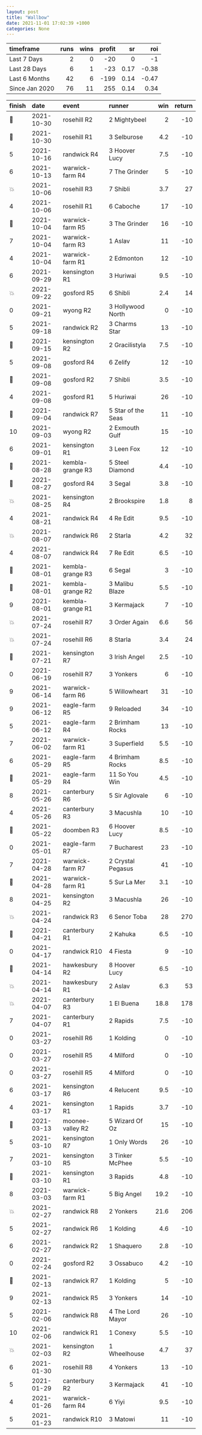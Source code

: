 ```yaml
---   
layout: post   
title: "Wallbow"   
date: 2021-11-01 17:02:39 +1000  
categories: None 
---   
```



| timeframe      |   runs |   wins |   profit |   sr |   roi |
|:---------------|-------:|-------:|---------:|-----:|------:|
| Last 7 Days    |      2 |      0 |      -20 | 0    | -1    |
| Last 28 Days   |      6 |      1 |      -23 | 0.17 | -0.38 |
| Last 6 Months  |     42 |      6 |     -199 | 0.14 | -0.47 |
| Since Jan 2020 |     76 |     11 |      255 | 0.14 |  0.34 |

| finish            | date       | event            | runner             |   win |   return |
|:------------------|:-----------|:-----------------|:-------------------|------:|---------:|
| :2nd_place_medal: | 2021-10-30 | rosehill R2      | 2 Mightybeel       |   2   |      -10 |
| :2nd_place_medal: | 2021-10-30 | rosehill R1      | 3 Selburose        |   4.2 |      -10 |
| 5                 | 2021-10-16 | randwick R4      | 3 Hoover Lucy      |   7.5 |      -10 |
| 6                 | 2021-10-13 | warwick-farm R4  | 7 The Grinder      |   5   |      -10 |
| :boom:            | 2021-10-06 | rosehill R3      | 7 Shibli           |   3.7 |       27 |
| 4                 | 2021-10-06 | rosehill R1      | 6 Caboche          |  17   |      -10 |
| :3rd_place_medal: | 2021-10-04 | warwick-farm R5  | 3 The Grinder      |  16   |      -10 |
| 7                 | 2021-10-04 | warwick-farm R3  | 1 Aslav            |  11   |      -10 |
| 4                 | 2021-10-04 | warwick-farm R1  | 2 Edmonton         |  12   |      -10 |
| 6                 | 2021-09-29 | kensington R1    | 3 Huriwai          |   9.5 |      -10 |
| :boom:            | 2021-09-22 | gosford R5       | 6 Shibli           |   2.4 |       14 |
| 0                 | 2021-09-21 | wyong R2         | 3 Hollywood North  |   0   |      -10 |
| 5                 | 2021-09-18 | randwick R2      | 3 Charms Star      |  13   |      -10 |
| :3rd_place_medal: | 2021-09-15 | kensington R2    | 2 Gracilistyla     |   7.5 |      -10 |
| 5                 | 2021-09-08 | gosford R4       | 6 Zelify           |  12   |      -10 |
| :2nd_place_medal: | 2021-09-08 | gosford R2       | 7 Shibli           |   3.5 |      -10 |
| 4                 | 2021-09-08 | gosford R1       | 5 Huriwai          |  26   |      -10 |
| :3rd_place_medal: | 2021-09-04 | randwick R7      | 5 Star of the Seas |  11   |      -10 |
| 10                | 2021-09-03 | wyong R2         | 2 Exmouth Gulf     |  15   |      -10 |
| 6                 | 2021-09-01 | kensington R1    | 3 Leen Fox         |  12   |      -10 |
| :3rd_place_medal: | 2021-08-28 | kembla-grange R3 | 5 Steel Diamond    |   4.4 |      -10 |
| :2nd_place_medal: | 2021-08-27 | gosford R4       | 3 Segal            |   3.8 |      -10 |
| :boom:            | 2021-08-25 | kensington R4    | 2 Brookspire       |   1.8 |        8 |
| 4                 | 2021-08-21 | randwick R4      | 4 Re Edit          |   9.5 |      -10 |
| :boom:            | 2021-08-07 | randwick R6      | 2 Starla           |   4.2 |       32 |
| 4                 | 2021-08-07 | randwick R4      | 7 Re Edit          |   6.5 |      -10 |
| :2nd_place_medal: | 2021-08-01 | kembla-grange R3 | 6 Segal            |   3   |      -10 |
| :3rd_place_medal: | 2021-08-01 | kembla-grange R2 | 3 Malibu Blaze     |   5.5 |      -10 |
| 9                 | 2021-08-01 | kembla-grange R1 | 3 Kermajack        |   7   |      -10 |
| :boom:            | 2021-07-24 | rosehill R7      | 3 Order Again      |   6.6 |       56 |
| :boom:            | 2021-07-24 | rosehill R6      | 8 Starla           |   3.4 |       24 |
| :2nd_place_medal: | 2021-07-21 | kensington R7    | 3 Irish Angel      |   2.5 |      -10 |
| 0                 | 2021-06-19 | rosehill R7      | 3 Yonkers          |   6   |      -10 |
| 9                 | 2021-06-14 | warwick-farm R6  | 5 Willowheart      |  31   |      -10 |
| 9                 | 2021-06-12 | eagle-farm R5    | 9 Reloaded         |  34   |      -10 |
| 5                 | 2021-06-12 | eagle-farm R4    | 2 Brimham Rocks    |  13   |      -10 |
| 7                 | 2021-06-02 | warwick-farm R1  | 3 Superfield       |   5.5 |      -10 |
| 6                 | 2021-05-29 | eagle-farm R5    | 4 Brimham Rocks    |   8.5 |      -10 |
| :2nd_place_medal: | 2021-05-29 | eagle-farm R4    | 11 So You Win      |   4.5 |      -10 |
| 8                 | 2021-05-26 | canterbury R6    | 5 Sir Aglovale     |   6   |      -10 |
| 4                 | 2021-05-26 | canterbury R3    | 3 Macushla         |  10   |      -10 |
| :2nd_place_medal: | 2021-05-22 | doomben R3       | 6 Hoover Lucy      |   8.5 |      -10 |
| 0                 | 2021-05-01 | eagle-farm R7    | 7 Bucharest        |  23   |      -10 |
| 7                 | 2021-04-28 | warwick-farm R7  | 2 Crystal Pegasus  |  41   |      -10 |
| :2nd_place_medal: | 2021-04-28 | warwick-farm R1  | 5 Sur La Mer       |   3.1 |      -10 |
| 8                 | 2021-04-25 | kensington R2    | 3 Macushla         |  26   |      -10 |
| :boom:            | 2021-04-24 | randwick R3      | 6 Senor Toba       |  28   |      270 |
| :3rd_place_medal: | 2021-04-21 | canterbury R1    | 2 Kahuka           |   6.5 |      -10 |
| 0                 | 2021-04-17 | randwick R10     | 4 Fiesta           |   9   |      -10 |
| :3rd_place_medal: | 2021-04-14 | hawkesbury R2    | 8 Hoover Lucy      |   6.5 |      -10 |
| :boom:            | 2021-04-14 | hawkesbury R1    | 2 Aslav            |   6.3 |       53 |
| :boom:            | 2021-04-07 | canterbury R3    | 1 El Buena         |  18.8 |      178 |
| 7                 | 2021-04-07 | canterbury R1    | 2 Rapids           |   7.5 |      -10 |
| 0                 | 2021-03-27 | rosehill R6      | 1 Kolding          |   0   |      -10 |
| 0                 | 2021-03-27 | rosehill R5      | 4 Milford          |   0   |      -10 |
| 0                 | 2021-03-27 | rosehill R5      | 4 Milford          |   0   |      -10 |
| 6                 | 2021-03-17 | kensington R6    | 4 Relucent         |   9.5 |      -10 |
| 4                 | 2021-03-17 | kensington R1    | 1 Rapids           |   3.7 |      -10 |
| :3rd_place_medal: | 2021-03-13 | moonee-valley R2 | 5 Wizard Of Oz     |  15   |      -10 |
| 5                 | 2021-03-10 | kensington R7    | 1 Only Words       |  26   |      -10 |
| 7                 | 2021-03-10 | kensington R5    | 3 Tinker McPhee    |   5.5 |      -10 |
| :3rd_place_medal: | 2021-03-10 | kensington R1    | 3 Rapids           |   4.8 |      -10 |
| 8                 | 2021-03-03 | warwick-farm R1  | 5 Big Angel        |  19.2 |      -10 |
| :boom:            | 2021-02-27 | randwick R8      | 2 Yonkers          |  21.6 |      206 |
| 5                 | 2021-02-27 | randwick R6      | 1 Kolding          |   4.6 |      -10 |
| 6                 | 2021-02-27 | randwick R2      | 1 Shaquero         |   2.8 |      -10 |
| 0                 | 2021-02-24 | gosford R2       | 3 Ossabuco         |   4.2 |      -10 |
| :2nd_place_medal: | 2021-02-13 | randwick R7      | 1 Kolding          |   5   |      -10 |
| 9                 | 2021-02-13 | randwick R5      | 3 Yonkers          |  14   |      -10 |
| 5                 | 2021-02-06 | randwick R8      | 4 The Lord Mayor   |  26   |      -10 |
| 10                | 2021-02-06 | randwick R1      | 1 Conexy           |   5.5 |      -10 |
| :boom:            | 2021-02-03 | kensington R2    | 1 Wheelhouse       |   4.7 |       37 |
| 6                 | 2021-01-30 | rosehill R8      | 4 Yonkers          |  13   |      -10 |
| 5                 | 2021-01-29 | canterbury R2    | 3 Kermajack        |  41   |      -10 |
| 4                 | 2021-01-26 | warwick-farm R4  | 6 Yiyi             |   9.5 |      -10 |
| 5                 | 2021-01-23 | randwick R10     | 3 Matowi           |  11   |      -10 |